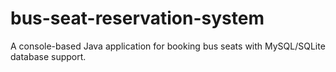 # bus-seat-reservation-system
A console-based Java application for booking bus seats with MySQL/SQLite database support.
